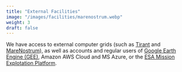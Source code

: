 ```yaml
---
title: "External Facilities"
image: "/images/facilities/marenostrum.webp"
weight: 3
draft: false
---
```


We have access to external computer grids (such as [Tirant](https://www.res.es/es/nodos-de-la-res/tirant) and [MareNostrum](https://www.bsc.es/es/marenostrum/marenostrum)), as well as accounts and regular users of [Google Earth Engine (GEE)](https://earthengine.google.com/), Amazon AWS Cloud and MS Azure, or the [ESA Mission Explotation Platform](https://www.esa.int/ESA_Multimedia/Sets/Thematic_Exploitation_Platforms/(result_type)/videos).
